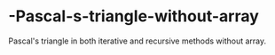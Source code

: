 # -Pascal-s-triangle-without-array
Pascal's triangle in both iterative and recursive methods without array.

